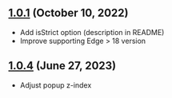 <!-- markdownlint-disable MD024 -->
<!-- markdownlint-disable MD041 -->

## [1.0.1](https://github.com/AndrushkevichMikita/webpack-obsolete-plugin/compare/v1.0.0...v1.0.1) (October 10, 2022)

- Add isStrict option (description in README)
- Improve supporting Edge > 18 version

## [1.0.4](https://github.com/AndrushkevichMikita/webpack-obsolete-plugin/compare/v1.0.2...v1.0.4) (June 27, 2023)

- Adjust popup z-index